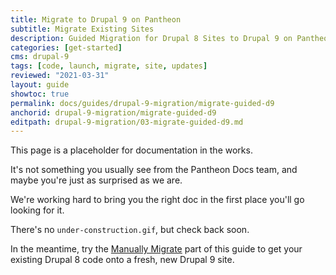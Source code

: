 ```yaml
---
title: Migrate to Drupal 9 on Pantheon
subtitle: Migrate Existing Sites
description: Guided Migration for Drupal 8 Sites to Drupal 9 on Pantheon
categories: [get-started]
cms: drupal-9
tags: [code, launch, migrate, site, updates]
reviewed: "2021-03-31"
layout: guide
showtoc: true
permalink: docs/guides/drupal-9-migration/migrate-guided-d9
anchorid: drupal-9-migration/migrate-guided-d9
editpath: drupal-9-migration/03-migrate-guided-d9.md
---
```


This page is a placeholder for documentation in the works.

It's not something you usually see from the Pantheon Docs team, and maybe you're just as surprised as we are.

We're working hard to bring you the right doc in the first place you'll go looking for it.

There's no `under-construction.gif`, but check back soon.

In the meantime, try the [Manually Migrate](/guides/drupal-9-migration/migrate-manual-d9) part of this guide to get your existing Drupal 8 code onto a fresh, new Drupal 9 site.

<!-- Checking out our comments too? Alright!

This overview outlines the steps perform a guided, in-place upgrade of an existing Pantheon-hosted Drupal 8 site to Drupal 9 using the Pantheon Dashboard.

## Will This Guide Work for Your Site?

<Partial file="drupal-9/upgrade-site-requirements.md" />

Review the site, then proceed to launch using the [Pantheon Relauch](/relaunch) documentation.
-->
